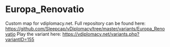# Europa_Renovatio
Custom map for vdiplomacy.net. Full repository can be found here: https://github.com/Sleepcap/vDiplomacy/tree/master/variants/Europa_Renovatio
Play the variant here:
https://vdiplomacy.net/variants.php?variantID=155
